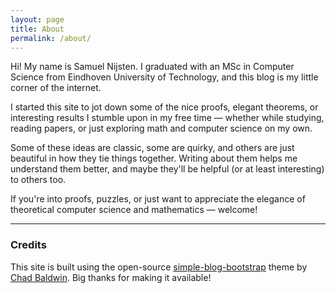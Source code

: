 ```yaml
---
layout: page
title: About
permalink: /about/
---
```


Hi! My name is Samuel Nijsten. I graduated with an MSc in Computer Science from Eindhoven University of Technology, and this blog is my little corner of the internet.

I started this site to jot down some of the nice proofs, elegant theorems, or interesting results I stumble upon in my free time — whether while studying, reading papers, or just exploring math and computer science on my own.

Some of these ideas are classic, some are quirky, and others are just beautiful in how they tie things together. Writing about them helps me understand them better, and maybe they'll be helpful (or at least interesting) to others too.

If you're into proofs, puzzles, or just want to appreciate the elegance of theoretical computer science and mathematics — welcome!

---

### Credits

This site is built using the open-source [simple-blog-bootstrap](https://github.com/chadbaldwin/simple-blog-bootstrap) theme by [Chad Baldwin](https://github.com/chadbaldwin). Big thanks for making it available!

